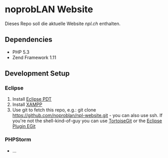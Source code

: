 # noprobLAN Website

Dieses Repo soll die aktuelle Website _npl.ch_ enthalten.

## Dependencies

* PHP 5.3
* Zend Framework 1.11

## Development Setup

### Eclipse
1. Install [Eclipse PDT](http://www.eclipse.org/pdt/)
2. Install [XAMPP](https://www.apachefriends.org/download.html)
3. Use git to fetch this repo, e.g.: git clone https://github.com/noproblan/npl-website.git - you can also use ssh. If you're not the shell-kind-of-guy you can use [TortoiseGit](https://code.google.com/p/tortoisegit/) or the [Eclipse Plugin EGit](https://www.eclipse.org/egit/)

### PHPStorm
* ...

